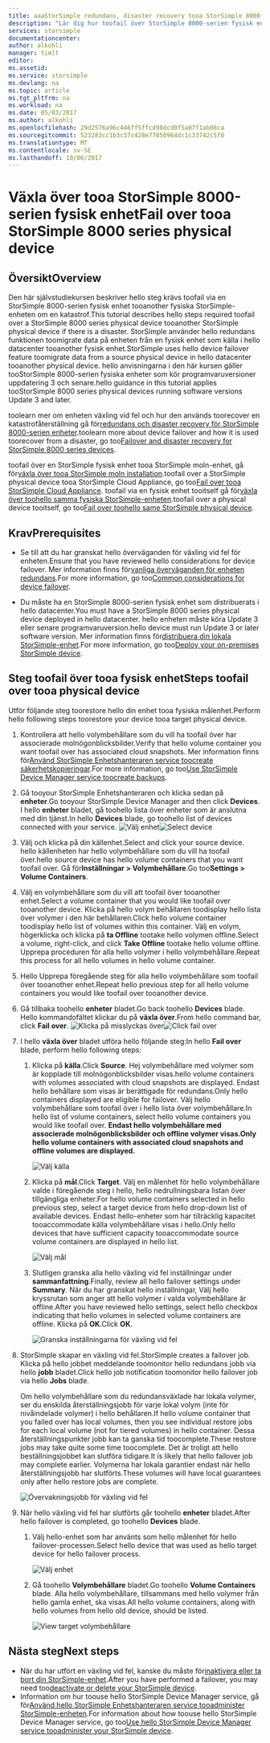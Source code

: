 ```yaml
---
title: aaaStorSimple redundans, disaster recovery tooa StorSimple 8000-serien fysisk enhet | Microsoft Docs
description: "Lär dig hur toofail över StorSimple 8000-serien fysisk enhet tooanother fysiska enheten."
services: storsimple
documentationcenter: 
author: alkohli
manager: timlt
editor: 
ms.assetid: 
ms.service: storsimple
ms.devlang: na
ms.topic: article
ms.tgt_pltfrm: na
ms.workload: na
ms.date: 05/03/2017
ms.author: alkohli
ms.openlocfilehash: 29d2576a96c446ff5ffcd98dcd0f5a07f1ab08ca
ms.sourcegitcommit: 523283cc1b3c37c428e77850964dc1c33742c5f0
ms.translationtype: MT
ms.contentlocale: sv-SE
ms.lasthandoff: 10/06/2017
---
```

# <a name="fail-over-tooa-storsimple-8000-series-physical-device"></a><span data-ttu-id="9a680-103">Växla över tooa StorSimple 8000-serien fysisk enhet</span><span class="sxs-lookup"><span data-stu-id="9a680-103">Fail over tooa StorSimple 8000 series physical device</span></span>

## <a name="overview"></a><span data-ttu-id="9a680-104">Översikt</span><span class="sxs-lookup"><span data-stu-id="9a680-104">Overview</span></span>

<span data-ttu-id="9a680-105">Den här självstudiekursen beskriver hello steg krävs toofail via en StorSimple 8000-serien fysisk enhet tooanother fysiska StorSimple-enheten om en katastrof.</span><span class="sxs-lookup"><span data-stu-id="9a680-105">This tutorial describes hello steps required toofail over a StorSimple 8000 series physical device tooanother StorSimple physical device if there is a disaster.</span></span> <span data-ttu-id="9a680-106">StorSimple använder hello redundans funktionen toomigrate data på enheten från en fysisk enhet som källa i hello datacenter tooanother fysisk enhet.</span><span class="sxs-lookup"><span data-stu-id="9a680-106">StorSimple uses hello device failover feature toomigrate data from a source physical device in hello datacenter tooanother physical device.</span></span> <span data-ttu-id="9a680-107">hello anvisningarna i den här kursen gäller tooStorSimple 8000-serien fysiska enheter som kör programvaruversioner uppdatering 3 och senare.</span><span class="sxs-lookup"><span data-stu-id="9a680-107">hello guidance in this tutorial applies tooStorSimple 8000 series physical devices running software versions Update 3 and later.</span></span>

<span data-ttu-id="9a680-108">toolearn mer om enheten växling vid fel och hur den används toorecover en katastrofåterställning gå för[redundans och disaster recovery för StorSimple 8000-serien enheter](storsimple-8000-device-failover-disaster-recovery.md).</span><span class="sxs-lookup"><span data-stu-id="9a680-108">toolearn more about device failover and how it is used toorecover from a disaster, go too[Failover and disaster recovery for StorSimple 8000 series devices](storsimple-8000-device-failover-disaster-recovery.md).</span></span>

<span data-ttu-id="9a680-109">toofail över en StorSimple fysisk enhet tooa StorSimple moln-enhet, gå för[växla över tooa StorSimple moln installation](storsimple-8000-device-failover-cloud-appliance.md).</span><span class="sxs-lookup"><span data-stu-id="9a680-109">toofail over a StorSimple physical device tooa StorSimple Cloud Appliance, go too[Fail over tooa StorSimple Cloud Appliance](storsimple-8000-device-failover-cloud-appliance.md).</span></span> <span data-ttu-id="9a680-110">toofail via en fysisk enhet tooitself gå för[växla över toohello samma fysiska StorSimple-enheten](storsimple-8000-device-failover-same-device.md).</span><span class="sxs-lookup"><span data-stu-id="9a680-110">toofail over a physical device tooitself, go too[Fail over toohello same StorSimple physical device](storsimple-8000-device-failover-same-device.md).</span></span>


## <a name="prerequisites"></a><span data-ttu-id="9a680-111">Krav</span><span class="sxs-lookup"><span data-stu-id="9a680-111">Prerequisites</span></span>

- <span data-ttu-id="9a680-112">Se till att du har granskat hello överväganden för växling vid fel för enheten.</span><span class="sxs-lookup"><span data-stu-id="9a680-112">Ensure that you have reviewed hello considerations for device failover.</span></span> <span data-ttu-id="9a680-113">Mer information finns för[vanliga överväganden för enheten redundans](storsimple-8000-device-failover-disaster-recovery.md).</span><span class="sxs-lookup"><span data-stu-id="9a680-113">For more information, go too[Common considerations for device failover](storsimple-8000-device-failover-disaster-recovery.md).</span></span>

- <span data-ttu-id="9a680-114">Du måste ha en StorSimple 8000-serien fysisk enhet som distribuerats i hello datacenter.</span><span class="sxs-lookup"><span data-stu-id="9a680-114">You must have a StorSimple 8000 series physical device deployed in hello datacenter.</span></span> <span data-ttu-id="9a680-115">hello enheten måste köra Update 3 eller senare programvaruversion.</span><span class="sxs-lookup"><span data-stu-id="9a680-115">hello device must run Update 3 or later software version.</span></span> <span data-ttu-id="9a680-116">Mer information finns för[distribuera din lokala StorSimple-enhet](storsimple-8000-deployment-walkthrough-u2.md).</span><span class="sxs-lookup"><span data-stu-id="9a680-116">For more information, go too[Deploy your on-premises StorSimple device](storsimple-8000-deployment-walkthrough-u2.md).</span></span>


## <a name="steps-toofail-over-tooa-physical-device"></a><span data-ttu-id="9a680-117">Steg toofail över tooa fysisk enhet</span><span class="sxs-lookup"><span data-stu-id="9a680-117">Steps toofail over tooa physical device</span></span>

<span data-ttu-id="9a680-118">Utför följande steg toorestore hello din enhet tooa fysiska målenhet.</span><span class="sxs-lookup"><span data-stu-id="9a680-118">Perform hello following steps toorestore your device tooa target physical device.</span></span>

1. <span data-ttu-id="9a680-119">Kontrollera att hello volymbehållare som du vill ha toofail över har associerade molnögonblicksbilder.</span><span class="sxs-lookup"><span data-stu-id="9a680-119">Verify that hello volume container you want toofail over has associated cloud snapshots.</span></span> <span data-ttu-id="9a680-120">Mer information finns för[Använd StorSimple Enhetshanteraren service toocreate säkerhetskopieringar](storsimple-8000-manage-backup-policies-u2.md).</span><span class="sxs-lookup"><span data-stu-id="9a680-120">For more information, go too[Use StorSimple Device Manager service toocreate backups](storsimple-8000-manage-backup-policies-u2.md).</span></span>
2. <span data-ttu-id="9a680-121">Gå tooyour StorSimple Enhetshanteraren och klicka sedan på **enheter**.</span><span class="sxs-lookup"><span data-stu-id="9a680-121">Go tooyour StorSimple Device Manager and then click **Devices**.</span></span> <span data-ttu-id="9a680-122">I hello **enheter** bladet, gå toohello lista över enheter som är anslutna med din tjänst.</span><span class="sxs-lookup"><span data-stu-id="9a680-122">In hello **Devices** blade, go toohello list of devices connected with your service.</span></span>
    <span data-ttu-id="9a680-123">![Välj enhet](./media/storsimple-8000-device-failover-disaster-recovery/failover-phy-dev1.png)</span><span class="sxs-lookup"><span data-stu-id="9a680-123">![Select device](./media/storsimple-8000-device-failover-disaster-recovery/failover-phy-dev1.png)</span></span>
3. <span data-ttu-id="9a680-124">Välj och klicka på din källenhet.</span><span class="sxs-lookup"><span data-stu-id="9a680-124">Select and click your source device.</span></span> <span data-ttu-id="9a680-125">hello källenheten har hello volymbehållare som du vill ha toofail över.</span><span class="sxs-lookup"><span data-stu-id="9a680-125">hello source device has hello volume containers that you want toofail over.</span></span> <span data-ttu-id="9a680-126">Gå för**Inställningar > Volymbehållare**.</span><span class="sxs-lookup"><span data-stu-id="9a680-126">Go too**Settings > Volume Containers**.</span></span>
4. <span data-ttu-id="9a680-127">Välj en volymbehållare som du vill att toofail över tooanother enhet.</span><span class="sxs-lookup"><span data-stu-id="9a680-127">Select a volume container that you would like toofail over tooanother device.</span></span> <span data-ttu-id="9a680-128">Klicka på hello volym behållaren toodisplay hello lista över volymer i den här behållaren.</span><span class="sxs-lookup"><span data-stu-id="9a680-128">Click hello volume container toodisplay hello list of volumes within this container.</span></span> <span data-ttu-id="9a680-129">Välj en volym, högerklicka och klicka på **ta Offline** tootake hello volymen offline.</span><span class="sxs-lookup"><span data-stu-id="9a680-129">Select a volume, right-click, and click **Take Offline** tootake hello volume offline.</span></span> <span data-ttu-id="9a680-130">Upprepa proceduren för alla hello volymer i hello volymbehållare.</span><span class="sxs-lookup"><span data-stu-id="9a680-130">Repeat this process for all hello volumes in hello volume container.</span></span>
5. <span data-ttu-id="9a680-131">Hello Upprepa föregående steg för alla hello volymbehållare som toofail över tooanother enhet.</span><span class="sxs-lookup"><span data-stu-id="9a680-131">Repeat hello previous step for all hello volume containers you would like toofail over tooanother device.</span></span>
6. <span data-ttu-id="9a680-132">Gå tillbaka toohello **enheter** bladet.</span><span class="sxs-lookup"><span data-stu-id="9a680-132">Go back toohello **Devices** blade.</span></span> <span data-ttu-id="9a680-133">Hello kommandofältet klickar du på **växla över**.</span><span class="sxs-lookup"><span data-stu-id="9a680-133">From hello command bar, click **Fail over**.</span></span>
    <span data-ttu-id="9a680-134">![Klicka på misslyckas över](./media/storsimple-8000-device-failover-disaster-recovery/failover-phy-dev2.png)</span><span class="sxs-lookup"><span data-stu-id="9a680-134">![Click fail over](./media/storsimple-8000-device-failover-disaster-recovery/failover-phy-dev2.png)</span></span>
    
7. <span data-ttu-id="9a680-135">I hello **växla över** bladet utföra hello följande steg:</span><span class="sxs-lookup"><span data-stu-id="9a680-135">In hello **Fail over** blade, perform hello following steps:</span></span>
   
   1. <span data-ttu-id="9a680-136">Klicka på **källa**.</span><span class="sxs-lookup"><span data-stu-id="9a680-136">Click **Source**.</span></span> <span data-ttu-id="9a680-137">Hej volymbehållare med volymer som är kopplade till molnögonblicksbilder visas.</span><span class="sxs-lookup"><span data-stu-id="9a680-137">hello volume containers with volumes associated with cloud snapshots are displayed.</span></span> <span data-ttu-id="9a680-138">Endast hello behållare som visas är berättigade för redundans.</span><span class="sxs-lookup"><span data-stu-id="9a680-138">Only hello containers displayed are eligible for failover.</span></span> <span data-ttu-id="9a680-139">Välj hello volymbehållare som toofail över i hello lista över volymbehållare.</span><span class="sxs-lookup"><span data-stu-id="9a680-139">In hello list of volume containers, select hello volume containers you would like toofail over.</span></span> <span data-ttu-id="9a680-140">**Endast hello volymbehållare med associerade molnögonblicksbilder och offline volymer visas.**</span><span class="sxs-lookup"><span data-stu-id="9a680-140">**Only hello volume containers with associated cloud snapshots and offline volumes are displayed.**</span></span>

       ![Välj källa](./media/storsimple-8000-device-failover-disaster-recovery/failover-phy-dev5.png)
   2. <span data-ttu-id="9a680-142">Klicka på **mål**.</span><span class="sxs-lookup"><span data-stu-id="9a680-142">Click **Target**.</span></span> <span data-ttu-id="9a680-143">Välj en målenhet för hello volymbehållare valde i föregående steg i hello, hello nedrullningsbara listan över tillgängliga enheter.</span><span class="sxs-lookup"><span data-stu-id="9a680-143">For hello volume containers selected in hello previous step, select a target device from hello drop-down list of available devices.</span></span> <span data-ttu-id="9a680-144">Endast hello-enheter som har tillräcklig kapacitet tooaccommodate källa volymbehållare visas i hello.</span><span class="sxs-lookup"><span data-stu-id="9a680-144">Only hello devices that have sufficient capacity tooaccommodate source volume containers are displayed in hello list.</span></span>

        ![Välj mål](./media/storsimple-8000-device-failover-disaster-recovery/failover-phy-dev6.png)

   3. <span data-ttu-id="9a680-146">Slutligen granska alla hello växling vid fel inställningar under **sammanfattning**.</span><span class="sxs-lookup"><span data-stu-id="9a680-146">Finally, review all hello failover settings under **Summary**.</span></span> <span data-ttu-id="9a680-147">När du har granskat hello inställningar, Välj hello kryssrutan som anger att hello volymer i valda volymbehållare är offline.</span><span class="sxs-lookup"><span data-stu-id="9a680-147">After you have reviewed hello settings, select hello checkbox indicating that hello volumes in selected volume containers are offline.</span></span> <span data-ttu-id="9a680-148">Klicka på **OK**.</span><span class="sxs-lookup"><span data-stu-id="9a680-148">Click **OK**.</span></span>

       ![Granska inställningarna för växling vid fel](./media/storsimple-8000-device-failover-disaster-recovery/failover-phy-dev8.png)
  
8. <span data-ttu-id="9a680-150">StorSimple skapar en växling vid fel.</span><span class="sxs-lookup"><span data-stu-id="9a680-150">StorSimple creates a failover job.</span></span> <span data-ttu-id="9a680-151">Klicka på hello jobbet meddelande toomonitor hello redundans jobb via hello **jobb** bladet.</span><span class="sxs-lookup"><span data-stu-id="9a680-151">Click hello job notification toomonitor hello failover job via hello **Jobs** blade.</span></span>

    <span data-ttu-id="9a680-152">Om hello volymbehållare som du redundansväxlade har lokala volymer, ser du enskilda återställningsjobb för varje lokal volym (inte för nivåindelade volymer) i hello behållaren.</span><span class="sxs-lookup"><span data-stu-id="9a680-152">If hello volume container that you failed over has local volumes, then you see individual restore jobs for each local volume (not for tiered volumes) in hello container.</span></span> <span data-ttu-id="9a680-153">Dessa återställningspunkter jobb kan ta ganska tid toocomplete.</span><span class="sxs-lookup"><span data-stu-id="9a680-153">These restore jobs may take quite some time toocomplete.</span></span> <span data-ttu-id="9a680-154">Det är troligt att hello beställningsjobbet kan slutföra tidigare.</span><span class="sxs-lookup"><span data-stu-id="9a680-154">It is likely that hello failover job may complete earlier.</span></span> <span data-ttu-id="9a680-155">Volymerna har lokala garantier endast när hello återställningsjobb har slutförts.</span><span class="sxs-lookup"><span data-stu-id="9a680-155">These volumes will have local guarantees only after hello restore jobs are complete.</span></span>

    ![Övervakningsjobb för växling vid fel](./media/storsimple-8000-device-failover-disaster-recovery/failover-phy-dev13.png)

9. <span data-ttu-id="9a680-157">När hello växling vid fel har slutförts går toohello **enheter** bladet.</span><span class="sxs-lookup"><span data-stu-id="9a680-157">After hello failover is completed, go toohello **Devices** blade.</span></span>
   
   1. <span data-ttu-id="9a680-158">Välj hello-enhet som har använts som hello målenhet för hello failover-processen.</span><span class="sxs-lookup"><span data-stu-id="9a680-158">Select hello device that was used as hello target device for hello failover process.</span></span>

       ![Välj enhet](./media/storsimple-8000-device-failover-disaster-recovery/failover-phy-dev14.png)

   2. <span data-ttu-id="9a680-160">Gå toohello **Volymbehållare** bladet.</span><span class="sxs-lookup"><span data-stu-id="9a680-160">Go toohello **Volume Containers** blade.</span></span> <span data-ttu-id="9a680-161">Alla hello volymbehållare, tillsammans med hello volymer från hello gamla enhet, ska visas.</span><span class="sxs-lookup"><span data-stu-id="9a680-161">All hello volume containers, along with hello volumes from hello old device, should be listed.</span></span>

       ![View target volymbehållare](./media/storsimple-8000-device-failover-disaster-recovery/failover-phy-dev16.png)


## <a name="next-steps"></a><span data-ttu-id="9a680-163">Nästa steg</span><span class="sxs-lookup"><span data-stu-id="9a680-163">Next steps</span></span>

* <span data-ttu-id="9a680-164">När du har utfört en växling vid fel, kanske du måste för[inaktivera eller ta bort din StorSimple-enhet](storsimple-8000-deactivate-and-delete-device.md).</span><span class="sxs-lookup"><span data-stu-id="9a680-164">After you have performed a failover, you may need too[deactivate or delete your StorSimple device](storsimple-8000-deactivate-and-delete-device.md).</span></span>
* <span data-ttu-id="9a680-165">Information om hur toouse hello StorSimple Device Manager service, gå för[Använd hello StorSimple Enhetshanteraren service tooadminister StorSimple-enheten](storsimple-8000-manager-service-administration.md).</span><span class="sxs-lookup"><span data-stu-id="9a680-165">For information about how toouse hello StorSimple Device Manager service, go too[Use hello StorSimple Device Manager service tooadminister your StorSimple device](storsimple-8000-manager-service-administration.md).</span></span>

